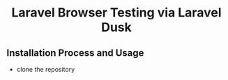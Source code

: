 # <p align="center"> Laravel Browser Testing via Laravel Dusk</p>

## Installation Process and Usage

- clone the repository
